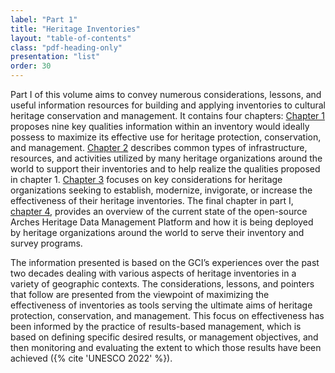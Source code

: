 ```yaml
---
label: "Part 1"
title: "Heritage Inventories"
layout: "table-of-contents"
class: "pdf-heading-only"
presentation: "list"
order: 30
---
```


Part I of this volume aims to convey numerous considerations, lessons, and useful information resources for building and applying inventories to cultural heritage conservation and management. It contains four chapters: [Chapter 1](/part-1/chapter-1/) proposes nine key qualities information within an inventory would ideally possess to maximize its effective use for heritage protection, conservation, and management. [Chapter 2](/part-1/chapter-2/) describes common types of infrastructure, resources, and activities utilized by many heritage organizations around the world to support their inventories and to help realize the qualities proposed in chapter 1. [Chapter 3](/part-1/chapter-3/) focuses on key considerations for heritage organizations seeking to establish, modernize, invigorate, or increase the effectiveness of their heritage inventories. The final chapter in part I, [chapter 4](/part-1/chapter-4/), provides an overview of the current state of the open-source Arches Heritage Data Management Platform and how it is being deployed by heritage organizations around the world to serve their inventory and survey programs.

The information presented is based on the GCI’s experiences over the past two decades dealing with various aspects of heritage inventories in a variety of geographic contexts. The considerations, lessons, and pointers that follow are presented from the viewpoint of maximizing the effectiveness of inventories as tools serving the ultimate aims of heritage protection, conservation, and management. This focus on effectiveness has been informed by the practice of results-based management, which is based on defining specific desired results, or management objectives, and then monitoring and evaluating the extent to which those results have been achieved ({% cite 'UNESCO 2022' %}).